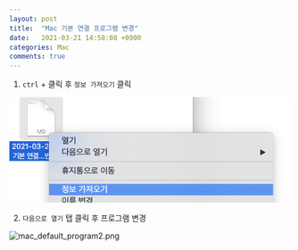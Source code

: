 ```yaml
---
layout: post
title:  "Mac 기본 연결 프로그램 변경"
date:   2021-03-21 14:58:08 +0900
categories: Mac
comments: true 
---
```


1. `ctrl` + 클릭 후 `정보 가져오기` 클릭

![mac_default_program1.png](https://github.com/mkshin96/mkshin96.github.io/blob/master/images/mac_default_program1.png?raw=true)



2. `다음으로 열기` 탭 클릭 후 프로그램 변경

![mac_default_program2.png](https://github.com/mkshin96/mkshin96.github.io/blob/master/images/mac_default_program2.png?raw=true)

